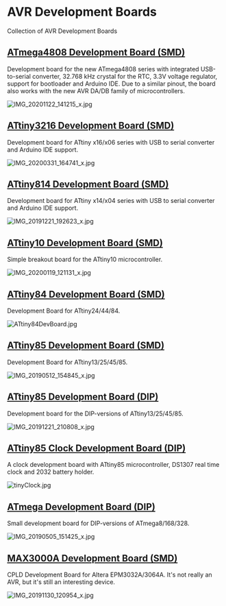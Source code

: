 # AVR Development Boards
Collection of AVR Development Boards

## [ATmega4808 Development Board (SMD)](https://github.com/wagiminator/AVR-Development-Boards/tree/master/ATmega4808_DevBoard)
Development board for the new ATmega4808 series with integrated USB-to-serial converter, 32.768 kHz crystal for the RTC, 3.3V voltage regulator, support for bootloader and Arduino IDE. Due to a similar pinout, the board also works with the new AVR DA/DB family of microcontrollers.

![IMG_20201122_141215_x.jpg](https://image.easyeda.com/pullimage/bv7UeEqS38jVMSSA5YwmlywENO5LUWd5GpY35DGX.jpeg)

## [ATtiny3216 Development Board (SMD)](https://github.com/wagiminator/AVR-Development-Boards/tree/master/ATtiny3216_DevBoard)
Development board for ATtiny x16/x06 series with USB to serial converter and Arduino IDE support.

![IMG_20200331_164741_x.jpg](https://image.easyeda.com/pullimage/7tM9ioPeKiZ6gWvDBtPoJUbdGFymfoHjVxmAQx5u.jpeg)

## [ATtiny814 Development Board (SMD)](https://github.com/wagiminator/AVR-Development-Boards/tree/master/ATtiny814_DevBoard)
Development board for ATtiny x14/x04 series with USB to serial converter and Arduino IDE support.

![IMG_20191221_192623_x.jpg](https://image.easyeda.com/pullimage/eMLt2WkMxSGxbHDbiItUHpYSA7RA7Lz7rFaOP3yF.jpeg)

## [ATtiny10 Development Board (SMD)](https://github.com/wagiminator/AVR-Development-Boards/tree/master/ATtiny10_DevBoard)
Simple breakout board for the ATtiny10 microcontroller.

![IMG_20200119_121131_x.jpg](https://image.easyeda.com/pullimage/plzbaCf0izGM1QhwX9xXQdVOD9aSNMAV5c9psvol.jpeg)

## [ATtiny84 Development Board (SMD)](https://github.com/wagiminator/AVR-Development-Boards/tree/master/ATtiny84_DevBoard)
Development Board for ATtiny24/44/84.

![ATtiny84DevBoard.jpg](https://image.easyeda.com/pullimage/dYhlA6RD8vgMbVSMyjiosSHWv3lCuxYitYxhFzLT.jpeg)

## [ATtiny85 Development Board (SMD)](https://github.com/wagiminator/AVR-Development-Boards/tree/master/ATtiny85_DevBoard)
Development Board for ATtiny13/25/45/85.

![IMG_20190512_154845_x.jpg](https://image.easyeda.com/pullimage/0jDhIm20Hj4dxYzBMbcauT5W42L3Q068rihv3C6h.jpeg)

## [ATtiny85 Development Board (DIP)](https://github.com/wagiminator/AVR-Development-Boards/tree/master/ATtiny85_DevBoard_DIP)
Development board for the DIP-versions of ATtiny13/25/45/85.

![IMG_20191221_210808_x.jpg](https://image.easyeda.com/pullimage/IMlJenH4G4vrMmIs7vTdgmTulBkd3qIiJ58iOt7u.jpeg)

## [ATtiny85 Clock Development Board (DIP)](https://github.com/wagiminator/AVR-Development-Boards/tree/master/ATtiny85_ClockDevBoard_DIP)
A clock development board with ATtiny85 microcontroller, DS1307 real time clock and 2032 battery holder.

![tinyClock.jpg](https://image.easyeda.com/pullimage/5TZPmomiZbJ1CLlnPErfvR5VKZUykLlwujFFiXkp.jpeg)

## [ATmega Development Board (DIP)](https://github.com/wagiminator/AVR-Development-Boards/tree/master/ATmega_DevBoard_DIP)
Small development board for DIP-versions of ATmega8/168/328.

![IMG_20190505_151425_x.jpg](https://image.easyeda.com/pullimage/kPlVgVFMQgCVpiti7WnvrXzLxvJx2bXjzCaszrEC.jpeg)

## [MAX3000A Development Board (SMD)](https://github.com/wagiminator/AVR-Development-Boards/tree/master/MAX3000A_DevBoard)
CPLD Development Board for Altera EPM3032A/3064A. It's not really an AVR, but it's still an interesting device.

![IMG_20191130_120954_x.jpg](https://image.easyeda.com/pullimage/ENvQy2Xlyw8XvDfcCaVzfJ8sYPETRPhXdT5e2VRd.jpeg)
